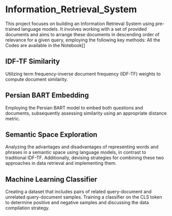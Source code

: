 # Information_Retrieval_System

This project focuses on building an Information Retrieval System using pre-trained language models. It involves working with a set of provided documents and aims to arrange these documents in descending order of relevance for a given query, employing the following key methods:
All the Codes are available in the Notebook[]

## IDF-TF Similarity
Utilizing term frequency-inverse document frequency (IDF-TF) weights to compute document similarity.

## Persian BART Embedding
Employing the Persian BART model to embed both questions and documents, subsequently assessing similarity using an appropriate distance metric.

## Semantic Space Exploration
Analyzing the advantages and disadvantages of representing words and phrases in a semantic space using language models, in contrast to traditional IDF-TF. Additionally, devising strategies for combining these two approaches in data retrieval and implementing them.

## Machine Learning Classifier
Creating a dataset that includes pairs of related query-document and unrelated query-document samples. Training a classifier on the CLS token to determine positive and negative samples and discussing the data compilation strategy.
